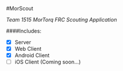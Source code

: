 #MorScout

*Team 1515 MorTorq FRC Scouting Application*

####Includes:
- [X] Server
- [X] Web Client
- [X] Android Client
- [ ] iOS Client (Coming soon...)
